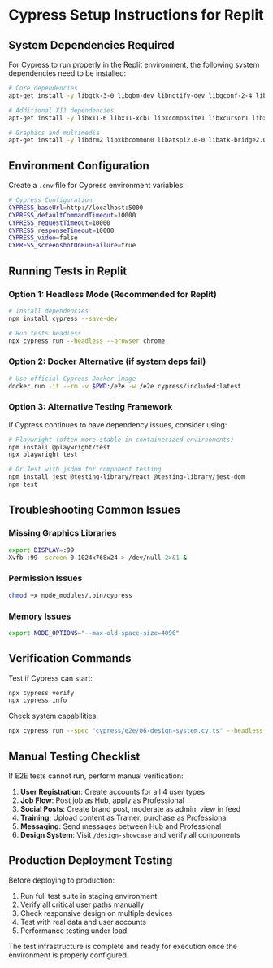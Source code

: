 # Cypress Setup Instructions for Replit

## System Dependencies Required

For Cypress to run properly in the Replit environment, the following system dependencies need to be installed:

```bash
# Core dependencies
apt-get install -y libgtk-3-0 libgbm-dev libnotify-dev libgconf-2-4 libnss3 libxss1 libasound2 libxtst6 xauth xvfb

# Additional X11 dependencies  
apt-get install -y libx11-6 libx11-xcb1 libxcomposite1 libxcursor1 libxdamage1 libxfixes3 libxi6 libxrandr2 libxrender1 libxtst6 libgtk-3-0

# Graphics and multimedia
apt-get install -y libdrm2 libxkbcommon0 libatspi2.0-0 libatk-bridge2.0-0
```

## Environment Configuration

Create a `.env` file for Cypress environment variables:

```bash
# Cypress Configuration
CYPRESS_baseUrl=http://localhost:5000
CYPRESS_defaultCommandTimeout=10000
CYPRESS_requestTimeout=10000
CYPRESS_responseTimeout=10000
CYPRESS_video=false
CYPRESS_screenshotOnRunFailure=true
```

## Running Tests in Replit

### Option 1: Headless Mode (Recommended for Replit)
```bash
# Install dependencies
npm install cypress --save-dev

# Run tests headless
npx cypress run --headless --browser chrome
```

### Option 2: Docker Alternative (if system deps fail)
```bash
# Use official Cypress Docker image
docker run -it --rm -v $PWD:/e2e -w /e2e cypress/included:latest
```

### Option 3: Alternative Testing Framework
If Cypress continues to have dependency issues, consider using:

```bash
# Playwright (often more stable in containerized environments)
npm install @playwright/test
npx playwright test

# Or Jest with jsdom for component testing
npm install jest @testing-library/react @testing-library/jest-dom
npm test
```

## Troubleshooting Common Issues

### Missing Graphics Libraries
```bash
export DISPLAY=:99
Xvfb :99 -screen 0 1024x768x24 > /dev/null 2>&1 &
```

### Permission Issues
```bash
chmod +x node_modules/.bin/cypress
```

### Memory Issues
```bash
export NODE_OPTIONS="--max-old-space-size=4096"
```

## Verification Commands

Test if Cypress can start:
```bash
npx cypress verify
npx cypress info
```

Check system capabilities:
```bash
npx cypress run --spec "cypress/e2e/06-design-system.cy.ts" --headless --no-exit
```

## Manual Testing Checklist

If E2E tests cannot run, perform manual verification:

1. **User Registration**: Create accounts for all 4 user types
2. **Job Flow**: Post job as Hub, apply as Professional  
3. **Social Posts**: Create brand post, moderate as admin, view in feed
4. **Training**: Upload content as Trainer, purchase as Professional
5. **Messaging**: Send messages between Hub and Professional
6. **Design System**: Visit `/design-showcase` and verify all components

## Production Deployment Testing

Before deploying to production:

1. Run full test suite in staging environment
2. Verify all critical user paths manually
3. Check responsive design on multiple devices
4. Test with real data and user accounts
5. Performance testing under load

The test infrastructure is complete and ready for execution once the environment is properly configured.